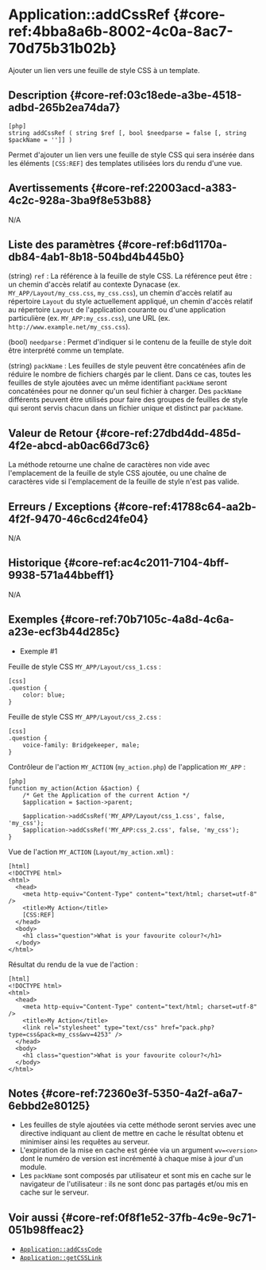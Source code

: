 # Application::addCssRef {#core-ref:4bba8a6b-8002-4c0a-8ac7-70d75b31b02b}

<div class="short-description">
Ajouter un lien vers une feuille de style CSS à un template.
</div>

<!-- <div class="applicability"></div> -->

## Description {#core-ref:03c18ede-a3be-4518-adbd-265b2ea74da7}


    [php]
    string addCssRef ( string $ref [, bool $needparse = false [, string $packName = '']] )

Permet d'ajouter un lien vers une feuille de style CSS qui sera insérée dans les
éléments `[CSS:REF]` des templates utilisées lors du rendu d'une vue.

## Avertissements {#core-ref:22003acd-a383-4c2c-928a-3ba9f8e53b88}

N/A

## Liste des paramètres {#core-ref:b6d1170a-db84-4ab1-8b18-504bd4b445b0}

(string) `ref`
:   La référence à la feuille de style CSS.
    La référence peut être : un chemin d'accès relatif au contexte Dynacase (ex.
    `MY_APP/Layout/my_css.css`, `my_css.css`), un chemin d'accès relatif au
    répertoire `Layout` du style actuellement appliqué, un chemin d'accès
    relatif au répertoire `Layout` de l'application courante ou d'une
    application particulière (ex. `MY_APP:my_css.css`), une URL (ex.
    `http://www.example.net/my_css.css`).

(bool) `needparse`
:   Permet d'indiquer si le contenu de la feuille de style doit être interprété 
    comme un template.

(string) `packName`
:   Les feuilles de style peuvent être concaténées afin de réduire le nombre de 
    fichiers chargés par le client. Dans ce cas, toutes les feuilles de style
    ajoutées avec un même identifiant `packName` seront concaténées pour ne
    donner qu'un seul fichier à charger. Des `packName` différents peuvent être
    utilisés pour faire des groupes de feuilles de style qui seront servis
    chacun dans un fichier unique et distinct par `packName`.

## Valeur de Retour {#core-ref:27dbd4dd-485d-4f2e-abcd-ab0ac66d73c6}

La méthode retourne une chaîne de caractères non vide avec l'emplacement de la
feuille de style CSS ajoutée, ou une chaîne de caractères vide si l'emplacement
de la feuille de style n'est pas valide.

## Erreurs / Exceptions {#core-ref:41788c64-aa2b-4f2f-9470-46c6cd24fe04}

N/A

## Historique {#core-ref:ac4c2011-7104-4bff-9938-571a44bbeff1}

N/A

## Exemples {#core-ref:70b7105c-4a8d-4c6a-a23e-ecf3b44d285c}

- Exemple #1

Feuille de style CSS `MY_APP/Layout/css_1.css` :


    [css]
    .question {
        color: blue;
    }

Feuille de style CSS `MY_APP/Layout/css_2.css` :


    [css]
    .question {
        voice-family: Bridgekeeper, male;
    }

Contrôleur de l'action `MY_ACTION` (`my_action.php`) de l'application `MY_APP` :


    [php]
    function my_action(Action &$action) {
        /* Get the Application of the current Action */
        $application = $action->parent;
        
        $application->addCssRef('MY_APP/Layout/css_1.css', false, 'my_css');
        $application->addCssRef('MY_APP:css_2.css', false, 'my_css');
    }

Vue de l'action `MY_ACTION` (`Layout/my_action.xml`) :


    [html]
    <!DOCTYPE html>
    <html>
      <head>
        <meta http-equiv="Content-Type" content="text/html; charset=utf-8" />
        <title>My Action</title>
        [CSS:REF]
      </head>
      <body>
        <h1 class="question">What is your favourite colour?</h1>
      </body>
    </html>


Résultat du rendu de la vue de l'action :


    [html]
    <!DOCTYPE html>
    <html>
      <head>
        <meta http-equiv="Content-Type" content="text/html; charset=utf-8" />
        <title>My Action</title>
        <link rel="stylesheet" type="text/css" href="pack.php?type=css&pack=my_css&wv=4253" />
      </head>
      <body>
        <h1 class="question">What is your favourite colour?</h1>
      </body>
    </html>

## Notes {#core-ref:72360e3f-5350-4a2f-a6a7-6ebbd2e80125}

- Les feuilles de style ajoutées via cette méthode seront servies avec une 
directive indiquant au client de mettre en cache le résultat obtenu et minimiser
ainsi les requêtes au serveur.
- L'expiration de la mise en cache est gérée via un argument `wv=<version>` dont
le numéro de version est incrémenté à chaque mise à jour d'un module.
- Les `packName` sont composés par utilisateur et sont mis en cache sur le 
navigateur de l'utilisateur : ils ne sont donc pas partagés et/ou mis en cache 
sur le serveur.

## Voir aussi {#core-ref:0f8f1e52-37fb-4c9e-9c71-051b98ffeac2}

- [`Application::addCssCode`](#core-ref:5480ed21-5027-45c3-9efe-3897784b8865)
- [`Application::getCSSLink`](#core-ref:7a7be83f-fbc2-4f45-8115-bc295321bcf4)
